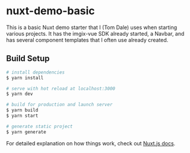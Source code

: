 # nuxt-demo-basic

This is a basic Nuxt demo starter that I (Tom Dale) uses when starting various projects. It has the imgix-vue SDK already started, a Navbar, and has several component templates that I often use already created.


## Build Setup

```bash
# install dependencies
$ yarn install

# serve with hot reload at localhost:3000
$ yarn dev

# build for production and launch server
$ yarn build
$ yarn start

# generate static project
$ yarn generate
```

For detailed explanation on how things work, check out [Nuxt.js docs](https://nuxtjs.org).
